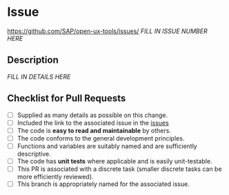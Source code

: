 # Issue

https://github.com/SAP/open-ux-tools/issues/ _FILL IN ISSUE NUMBER HERE_

## Description

_FILL IN DETAILS HERE_

## Checklist for Pull Requests

- [ ] Supplied as many details as possible on this change.
- [ ] Included the link to the associated issue in the [issues](https://github.com/SAP/open-ux-tools/issues)
- [ ] The code is **easy to read and maintainable** by others.
- [ ] The code conforms to the general development principles.
- [ ] Functions and variables are suitably named and are sufficiently descriptive.
- [ ] The code has **unit tests** where applicable and is easily unit-testable.
- [ ] This PR is associated with a discrete task (smaller discrete tasks can be more efficiently reviewed).
- [ ] This branch is appropriately named for the associated issue.